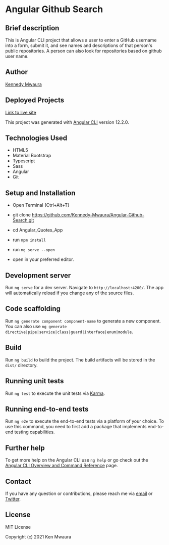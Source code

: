 # Angular Github Search

## Brief description

This is Angular CLI project that allows a user to enter a GitHub username into a form, submit it, and see names and descriptions of that person's public repositories. A person can also look for repositories based on github user name.

## Author

[Kennedy Mwaura](https://github.com/Kennedy-Mwaura)

## Deployed Projects

[Link to live site]()

This project was generated with [Angular CLI](https://github.com/angular/angular-cli) version 12.2.0.

## Technologies Used

* HTML5
* Material Bootstrap
* Typescript
* Sass
* Angular
* Git
  
## Setup and Installation

* Open Terminal {Ctrl+Alt+T}

* git clone <https://github.com/Kennedy-Mwaura/Angular-Github-Search.git>

* cd Angular_Quotes_App
* run  `npm install`
* run `ng serve --open`

* open in your preferred editor.

## Development server

Run `ng serve` for a dev server. Navigate to `http://localhost:4200/`. The app will automatically reload if you change any of the source files.

## Code scaffolding

Run `ng generate component component-name` to generate a new component. You can also use `ng generate directive|pipe|service|class|guard|interface|enum|module`.

## Build

Run `ng build` to build the project. The build artifacts will be stored in the `dist/` directory.

## Running unit tests

Run `ng test` to execute the unit tests via [Karma](https://karma-runner.github.io).

## Running end-to-end tests

Run `ng e2e` to execute the end-to-end tests via a platform of your choice. To use this command, you need to first add a package that implements end-to-end testing capabilities.

## Further help

To get more help on the Angular CLI use `ng help` or go check out the [Angular CLI Overview and Command Reference](https://angular.io/cli) page.

## Contact

If you have any question or contributions, please reach me via [email](kemwaura@gmail.com) or
[Twitter](https://twitter.com/Ken_Mwaura1).

## License

MIT License

Copyright (c) 2021 Ken Mwaura
